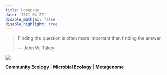 ```yaml
---
title: Homepage
date: '2021-04-27'
disable_mathjax: false
disable_highlight: true
---
```

> Finding the question is often more important than finding the answer.
> 
> — John W. Tukey

![](/images/tree.jpg)

**Community Ecology**	|	**Microbial Ecology**	|	**Metagenome**